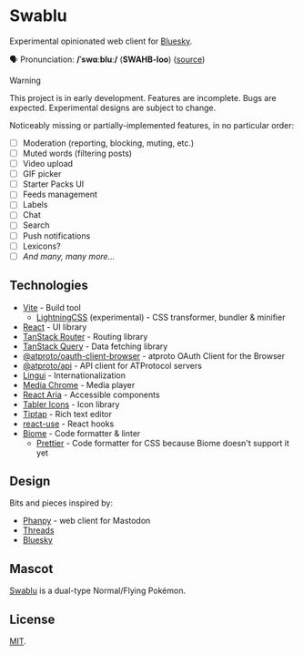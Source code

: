 Swablu
===

Experimental opinionated web client for [Bluesky](https://bsky.social).

🗣️ Pronunciation: **/ˈswɑːbluː/** (**SWAHB-loo**) ([source](https://pokemonlp.fandom.com/wiki/Pok%C3%A9mon_Pronunciation_Guide/Generation_III))

> [!WARNING]
> This project is in early development. Features are incomplete. Bugs are expected. Experimental designs are subject to change.

Noticeably missing or partially-implemented features, in no particular order:

- [ ] Moderation (reporting, blocking, muting, etc.)
- [ ] Muted words (filtering posts)
- [ ] Video upload
- [ ] GIF picker
- [ ] Starter Packs UI
- [ ] Feeds management
- [ ] Labels
- [ ] Chat
- [ ] Search
- [ ] Push notifications
- [ ] Lexicons?
- [ ] *And many, many more…*

Technologies
---

- [Vite](https://vite.dev/) - Build tool
  - [LightningCSS](https://lightningcss.dev/) (experimental) - CSS transformer, bundler & minifier
- [React](https://reactjs.org/) - UI library
- [TanStack Router](https://tanstack.com/router/) - Routing library
- [TanStack Query](https://tanstack.com/query/) - Data fetching library
- [@atproto/oauth-client-browser](https://github.com/bluesky-social/atproto/tree/main/packages/oauth/oauth-client-browser) - atproto OAuth Client for the Browser
- [@atproto/api](https://github.com/bluesky-social/atproto/tree/main/packages/api) - API client for ATProtocol servers
- [Lingui](https://lingui.dev/) - Internationalization
- [Media Chrome](https://www.media-chrome.org/) - Media player
- [React Aria](https://react-spectrum.adobe.com/react-aria/) - Accessible components
- [Tabler Icons](https://tabler.io/icons) - Icon library
- [Tiptap](https://tiptap.dev/product/editor) - Rich text editor
- [react-use](https://github.com/streamich/react-use) - React hooks
- [Biome](https://biomejs.dev/) - Code formatter & linter
  - [Prettier](https://prettier.io/) - Code formatter for CSS because Biome doesn't support it yet

Design
---

Bits and pieces inspired by:

- [Phanpy](https://phanpy.social/) - web client for Mastodon
- [Threads](https://threads.net/)
- [Bluesky](https://bsky.social/)

Mascot
---

[Swablu](https://bulbapedia.bulbagarden.net/wiki/Swablu_(Pok%C3%A9mon)) is a dual-type Normal/Flying Pokémon.

License
---

[MIT](https://cheeaun.mit-license.org/).